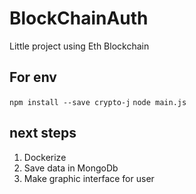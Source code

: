 # BlockChainAuth
Little project using Eth Blockchain


## For env
 `npm install --save crypto-j`
 `node main.js`

## next steps
  1. Dockerize
  2. Save data in MongoDb
  3. Make graphic interface for user